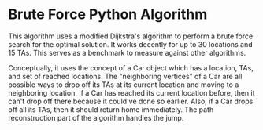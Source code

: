 # Brute Force Python Algorithm

This algorithm uses a modified Dijkstra's algorithm to perform a brute force search for the optimal solution. It works decently for up to 30 locations and 15 TAs. This serves as a benchmark to measure against other algorithms.

Conceptually, it uses the concept of a Car object which has a location, TAs, and set of reached locations. The "neighboring vertices" of a Car are all possible ways to drop off its TAs at its current location and moving to a neighboring location. If a Car has reached its current location before, then it can't drop off there because it could've done so earlier. Also, if a Car drops off all its TAs, then it should return home immediately. The path reconstruction part of the algorithm handles the jump.